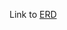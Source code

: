 
Link to [ERD](https://lucid.app/lucidspark/d77b272c-dd34-49e9-b894-b78f8a3007e6/edit?invitationId=inv_984befd2-5459-49eb-8236-bfddc6d1c1f3)

